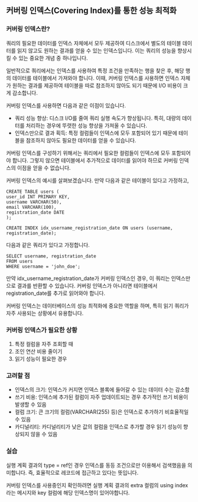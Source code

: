 ## 커버링 인덱스(Covering Index)를 통한 성능 최적화

### 커버링 인덱스란?

쿼리의 필요한 데이터를 인덱스 자체에서 모두 제공하여 디스크에서 별도의 테이블 데이터를 읽지 않고도 원하는 결과를 얻을 수 있는 인덱스입니다. 이는 쿼리의 성능을 향상시킬 수 있는 중요한 개념 중 하나입니다.

일반적으로 쿼리에서는 인덱스를 사용하여 특정 조건을 만족하는 행을 찾은 후, 해당 행의 데이터를 테이블에서 가져와야 합니다. 이때, 커버링 인덱스를 사용하면 인덱스 자체가 원하는 결과를 제공하여 테이블을 따로 참조하지 않아도 되기 때문에 I/O 비용이 크게 감소합니다.

커버링 인덱스를 사용하면 다음과 같은 이점이 있습니다.

* 쿼리 성능 향상: 디스크 I/O를 줄여 쿼리 실행 속도가 향상됩니다. 특히, 대량의 데이터를 처리하는 경우에 뚜렷한 성능 향상을 가져올 수 있습니다. 
* 인덱스만으로 결과 획득: 특정 컬럼들이 인덱스에 모두 포함되어 있기 때문에 테이블을 참조하지 않아도 필요한 데이터를 얻을 수 있습니다.

커버링 인덱스를 구성하기 위해서는 쿼리에서 필요한 컬럼들이 인덱스에 모두 포함되어야 합니다. 그렇지 않으면 테이블에서 추가적으로 데이터를 읽어야 하므로 커버링 인덱스의 이점을 얻을 수 없습니다.

커버링 인덱스의 예시를 살펴보겠습니다. 만약 다음과 같은 테이블이 있다고 가정하고,

```mysql
CREATE TABLE users (
user_id INT PRIMARY KEY,
username VARCHAR(50),
email VARCHAR(100),
registration_date DATE
);

CREATE INDEX idx_username_registration_date ON users (username, registration_date);
```

다음과 같은 쿼리가 있다고 가정합니다.

```mysql
SELECT username, registration_date
FROM users
WHERE username = 'john_doe';
```

만약 idx_username_registration_date가 커버링 인덱스인 경우, 이 쿼리는 인덱스만으로 결과를 반환할 수 있습니다. 커버링 인덱스가 아니라면 테이블에서 registration_date를 추가로 읽어와야 합니다.

커버링 인덱스는 데이터베이스의 성능 최적화에 중요한 역할을 하며, 특히 읽기 쿼리가 자주 사용되는 상황에서 유용합니다.

### 커버링 인덱스가 필요한 상황

1. 특정 컬럼을 자주 조회할 때
2. 조인 연산 비용 줄이기
3. 읽기 성능이 필요한 경우

### 고려할 점

* 인덱스의 크기: 인덱스가 커지면 인덱스 블록에 들어갈 수 있는 데이터 수는 감소함
* 쓰기 비용: 인덱스에 추가된 컬럼이 자주 업데이트되는 경우 추가적인 쓰기 비용이 발생할 수 있음
* 컬럼 크기: 큰 크기의 컬럼(VARCHAR(255) 등)은 인덱스로 추가하기 비효율적일 수 있음
* 카디널리티: 카디널리티가 낮은 값의 컬럼을 인덱스로 추가할 경우 읽기 성능이 향상되지 않을 수 있음

### 실습

실행 계획 결과의 type = ref인 경우 인덱스를 동등 조건으로만 이용해서 검색했음을 의미합니다. 즉, 효율적으로 레코드에 접근하고 있다는 뜻입니다.

커버링 인덱스를 사용중인지 확인하려면 실행 계획 결과의 extra 컬럼의 using index라는 메시지와 key 컬럼에 해당 인덱스명이 있어야합니다.